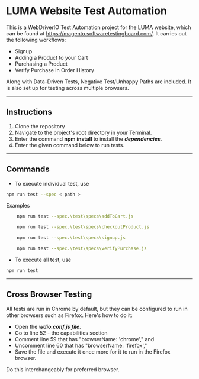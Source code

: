 # LUMA Website Test Automation

This is a WebDriverIO Test Automation project for the LUMA website, which can be found at https://magento.softwaretestingboard.com/. It carries out the following workflows:

* Signup 
* Adding a Product to your Cart
* Purchasing a Product
* Verify Purchase in Order History

Along with Data-Driven Tests, Negative Test/Unhappy Paths are included. It is also set up for testing across multiple browsers.

---

## Instructions

1. Clone the repository
2. Navigate to the project's root directory in your Terminal.
3. Enter the command **npm install** to install the ***dependencies***.
4. Enter the given command below to run tests.
---

## Commands

* To execute individual test, use 
```bash
npm run test --spec < path > 
```
Examples
```bash
    npm run test --spec.\test\specs\addToCart.js
```
```bash
    npm run test --spec.\test\specs\checkoutProduct.js
```
```bash
    npm run test --spec.\test\specs\signup.js
```
```bash
    npm run test --spec.\test\specs\verifyPurchase.js
```
* To execute all test, use 
```bash
npm run test
```
---

## Cross Browser Testing

All tests are run in Chrome by default, but they can be configured to run in other browsers such as Firefox. Here's how to do it:

* Open the ***wdio.conf.js file***.
* Go to line 52 - the capabilities section
* Comment line 59 that has "browserName: 'chrome'," and
* Uncomment line 60 that has "browserName: 'firefox',"
* Save the file and execute it once more for it to run in the Firefox browser.

Do this interchangeably for preferred browser.